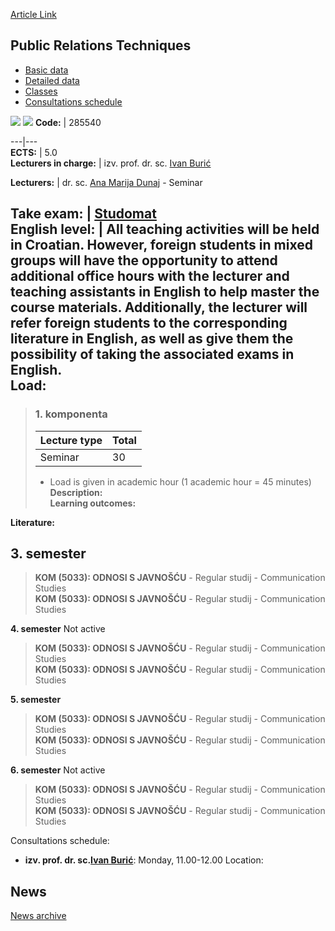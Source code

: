 [Article Link](https://www.fhs.hr/en/course/prt_a)

## Public Relations Techniques
  * [Basic data](https://www.fhs.hr/en/course/prt_a#v1id-523822_149720_1_0 "Basic data")
  * [Detailed data](https://www.fhs.hr/en/course/prt_a#v1id-523822_149720_1_1 "Detailed data")
  * [Classes](https://www.fhs.hr/en/course/prt_a#v1id-523822_149720_1_2 "Classes")
  * [Consultations schedule](https://www.fhs.hr/en/course/prt_a#v1id-523822_149720_1_3 "Consultations schedule")


[![](https://www.fhs.hr/img/flags/gif/hr.gif)](https://www.fhs.hr/predmet/tuosj_a) [![](https://www.fhs.hr/img/flags/gif/gb.gif)](https://www.fhs.hr/en/course/prt_a)
**Code:** |  285540  
  
---|---  
**ECTS:** |  5.0   
**Lecturers in charge:** |  izv. prof. dr. sc. [Ivan Burić](https://www.fhs.hr/staff/ivan.buric)   
  
**Lecturers:** |  dr. sc. [Ana Marija Dunaj](https://www.fhs.hr/djelatnik/ana_marija.dunaj) - Seminar  
  
**Take exam:** |  [Studomat](http://www.isvu.hr/studomat)  
**English level:** |  All teaching activities will be held in Croatian. However, foreign students in mixed groups will have the opportunity to attend additional office hours with the lecturer and teaching assistants in English to help master the course materials. Additionally, the lecturer will refer foreign students to the corresponding literature in English, as well as give them the possibility of taking the associated exams in English.   
**Load:**  
---  
> ### 1. komponenta
> | Lecture type | Total  
> ---|---  
> Seminar | 30  
> * Load is given in academic hour (1 academic hour = 45 minutes)   
**Description:**  
> **Learning outcomes:**  

  
**Literature:**  

  
**3. semester**  
---  
> **KOM (5033): ODNOSI S JAVNOŠĆU** - Regular studij - Communication Studies  
>  **KOM (5033): ODNOSI S JAVNOŠĆU** - Regular studij - Communication Studies  
>   
  
**4. semester** Not active  
> **KOM (5033): ODNOSI S JAVNOŠĆU** - Regular studij - Communication Studies  
>  **KOM (5033): ODNOSI S JAVNOŠĆU** - Regular studij - Communication Studies  
>   
  
**5. semester**  
> **KOM (5033): ODNOSI S JAVNOŠĆU** - Regular studij - Communication Studies  
>  **KOM (5033): ODNOSI S JAVNOŠĆU** - Regular studij - Communication Studies  
>   
  
**6. semester** Not active  
> **KOM (5033): ODNOSI S JAVNOŠĆU** - Regular studij - Communication Studies  
>  **KOM (5033): ODNOSI S JAVNOŠĆU** - Regular studij - Communication Studies  
>   
Consultations schedule: 
  * **izv. prof. dr. sc.[Ivan Burić](https://www.fhs.hr/staff/ivan.buric)**: 
Monday, 11.00-12.00
Location: 


## News
[News archive](https://www.fhs.hr/en/course/prt_a?@=21tts#news_132895 "News archive")

